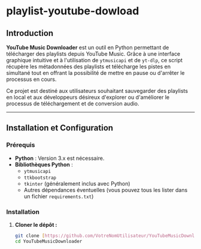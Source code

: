 # playlist-youtube-dowload

## Introduction

**YouTube Music Downloader** est un outil en Python permettant de télécharger des playlists depuis YouTube Music. Grâce à une interface graphique intuitive et à l'utilisation de `ytmusicapi` et de `yt-dlp`, ce script récupère les métadonnées des playlists et télécharge les pistes en simultané tout en offrant la possibilité de mettre en pause ou d'arrêter le processus en cours.

Ce projet est destiné aux utilisateurs souhaitant sauvegarder des playlists en local et aux développeurs désireux d'explorer ou d'améliorer le processus de téléchargement et de conversion audio.

---

## Installation et Configuration

### Prérequis

- **Python** : Version 3.x est nécessaire.
- **Bibliothèques Python** :  
  - `ytmusicapi`  
  - `ttkbootstrap`  
  - `tkinter` (généralement inclus avec Python)
  - Autres dépendances éventuelles (vous pouvez tous les lister dans un fichier `requirements.txt`)

### Installation

1. **Cloner le dépôt :**

   ```bash
   git clone [https://github.com/VotreNomUtilisateur/YouTubeMusicDownloader.git](https://github.com/djvetbo/playlist-youtube-dowload/new/main?filename=README.md)
   cd YouTubeMusicDownloader
